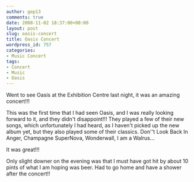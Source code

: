 ```yaml
---
author: gep13
comments: true
date: 2008-11-02 18:37:00+00:00
layout: post
slug: oasis-concert
title: Oasis Concert
wordpress_id: 757
categories:
- Music Concert
tags:
- Concert
- Music
- Oasis
---
```


Went to see Oasis at the Exhibition Centre last night, it was an amazing concert!!!

 

This was the first time that I had seen Oasis, and I was really looking forward to it, and they didn't disappoint!!! They played a few of their new songs, which unfortunately I had heard, as I haven't picked up the new album yet, but they also played some of their classics. Don''t Look Back In Anger, Champagne SuperNova, Wonderwall, I am a Walrus...

 

It was great!!!

 

Only slight downer on the evening was that I must have got hit by about 10 pints of what I am hoping was beer. Had to go home and have a shower after the concert!!
